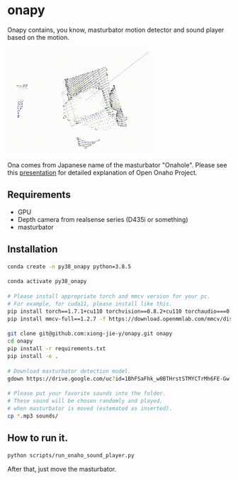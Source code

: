 # onapy
Onapy contains, you know, masturbator motion detector and sound player based on the motion.

![](main_image.gif)

Ona comes from Japanese name of the masturbator "Onahole".
Please see this [presentation](https://www.youtube.com/watch?v=W3vWto6AU9Y&t=5s) for detailed explanation of Open Onaho Project.

## Requirements
* GPU
* Depth camera from realsense series (D435i or something)
* masturbator

## Installation

```bash
conda create -n py38_onapy python=3.8.5

conda activate py38_onapy

# Please install appropriate torch and mmcv version for your pc.
# For example, for cuda11, please install like this.
pip install torch==1.7.1+cu110 torchvision==0.8.2+cu110 torchaudio===0.7.2 -f https://download.pytorch.org/whl/torch_stable.html
pip install mmcv-full==1.2.7 -f https://download.openmmlab.com/mmcv/dist/cu110/torch1.7.0/index.html

git clone git@github.com:xiong-jie-y/onapy.git onapy
cd onapy
pip install -r requirements.txt
pip install -e .

# Download masturbator detection model.
gdown https://drive.google.com/uc?id=1BhFSaFhk_w0BTHrstSTMYCTrMh6FE-Gw -O models/onaho_model.pth

# Please put your favorite sounds into the folder.
# These sound will be chosen randomly and played,
# when masturbator is moved (estemated as inserted).
cp *.mp3 sounds/
```

## How to run it.
```bash
python scripts/run_onaho_sound_player.py
```

After that, just move the masturbator.